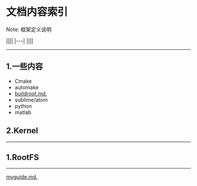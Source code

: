 # 文档内容索引


Note: 框架定义说明

||||
|---|
||||

----
## 1.一些内容
* Cmake
* automake
* [buildroot.md.](1_working/myguide.md)
* sublime/atom
* python
* matlab

## 2.Kernel
----

## 1.RootFS
----

[myguide.md.](1_working/myguide.md)